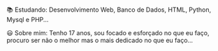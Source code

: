 📚 Estudando: Desenvolvimento Web, Banco de Dados, HTML, Python, Mysql e PHP...

😃 Sobre mim: Tenho 17 anos, sou focado e esforçado no que eu faço, procuro ser não o melhor mas o mais dedicado no que eu faço... 
